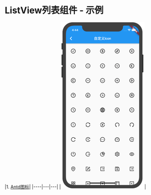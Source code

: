 # ListView列表组件 - 示例

|1. [Antd图标](./antd_icons.dart)|
|----|---|---|
|<img width="265" src="./screen_shots/antd_icons.png"/>|
